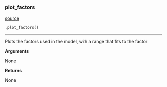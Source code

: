 #


### plot_factors
[source](https://github.com/allfed/Seaweed-Growth-Model/blob/master/src/plotting/plotter_methods.py/#L23)
```python
.plot_factors()
```

---
Plots the factors used in the model, with a range that fits to the factor

**Arguments**

None

**Returns**

None
